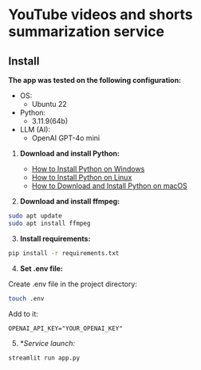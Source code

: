 # YouTube videos and shorts summarization service

## Install

**The app was tested on the following configuration:**

- OS:
  - Ubuntu 22
- Python:
  - 3.11.9(64b)
- LLM (AI):
  - OpenAI GPT-4o mini

1. **Download and install Python:**

   - [How to Install Python on Windows](https://www.geeksforgeeks.org/how-to-install-python-on-windows/)
   - [How to Install Python on Linux](https://www.geeksforgeeks.org/how-to-install-python-on-linux/)
   - [How to Download and Install Python on macOS](https://www.geeksforgeeks.org/how-to-download-and-install-python-latest-version-on-macos-mac-os-x/)

2. **Download and install ffmpeg:**
```bash
sudo apt update
sudo apt install ffmpeg
```

3. **Install requirements:**
```bash
pip install -r requirements.txt
```

4. **Set .env file:**

Create .env file in the project directory:
```bash
touch .env
```
Add to it:
```
OPENAI_API_KEY="YOUR_OPENAI_KEY"
```

5. **Service launch:*

```bash
streamlit run app.py
```
